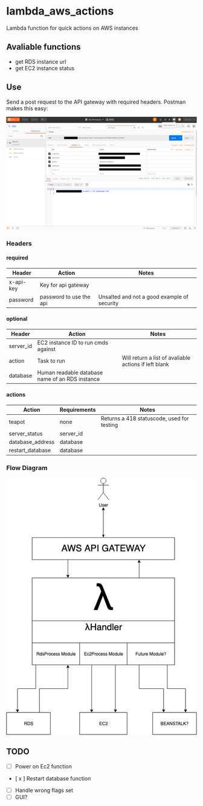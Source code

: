 # lambda_aws_actions

Lambda function for quick actions on AWS instances

## Avaliable functions

- get RDS instance url
- get EC2 instance status

## Use

Send a post request to the API gateway with required headers. Postman makes this easy:

![postmanscreenshot](/images/postman.png)

### Headers

#### required

| Header | Action | Notes |
|--------|--------|-------|
|x-api-key| Key for api gateway| 
|password|password to use the api|Unsalted and not a good example of security

#### optional

| Header | Action | Notes |
|--------|--------|-------|
|server_id| EC2 instance ID to run cmds against|
|action | Task to run | Will return a list of avaliable actions if left blank
| database | Human readable database name of an RDS instance |

#### actions

| Action | Requirements | Notes |
|--------|--------------|----------|
| teapot  | none | Returns a 418 statuscode, used for testing  |
| server_status | server_id | |
| database_address | database | |
| restart_database| database| |


### Flow Diagram

![postmanscreenshot](/images/flow_dir.jpg)

## TODO

- [ ] Power on Ec2 function
- [ x ] Restart database function
- [ ] Handle wrong flags set
- [ ] GUI?
